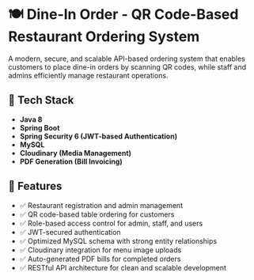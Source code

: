 # 🍽️ Dine-In Order - QR Code-Based Restaurant Ordering System

A modern, secure, and scalable API-based ordering system that enables customers to place dine-in orders by scanning QR codes, while staff and admins efficiently manage restaurant operations.

## 🚀 Tech Stack

- **Java 8**
- **Spring Boot**
- **Spring Security 6 (JWT-based Authentication)**
- **MySQL**
- **Cloudinary (Media Management)**
- **PDF Generation (Bill Invoicing)**

## 🧩 Features

- ✅ Restaurant registration and admin management
- ✅ QR code-based table ordering for customers
- ✅ Role-based access control for admin, staff, and users
- ✅ JWT-secured authentication
- ✅ Optimized MySQL schema with strong entity relationships
- ✅ Cloudinary integration for menu image uploads
- ✅ Auto-generated PDF bills for completed orders
- ✅ RESTful API architecture for clean and scalable development
